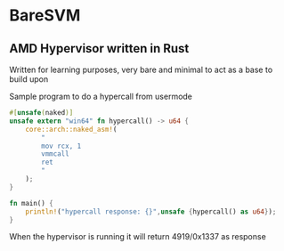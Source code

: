 # BareSVM

## AMD Hypervisor written in Rust

Written for learning purposes, very bare and minimal to act as a base to build upon

Sample program to do a hypercall from usermode

```rust
#[unsafe(naked)]
unsafe extern "win64" fn hypercall() -> u64 {
    core::arch::naked_asm!(
        "
        mov rcx, 1
        vmmcall
        ret
        "
    );
}

fn main() {
    println!("hypercall response: {}",unsafe {hypercall() as u64});
}
```
When the hypervisor is running it will return 4919/0x1337 as response
